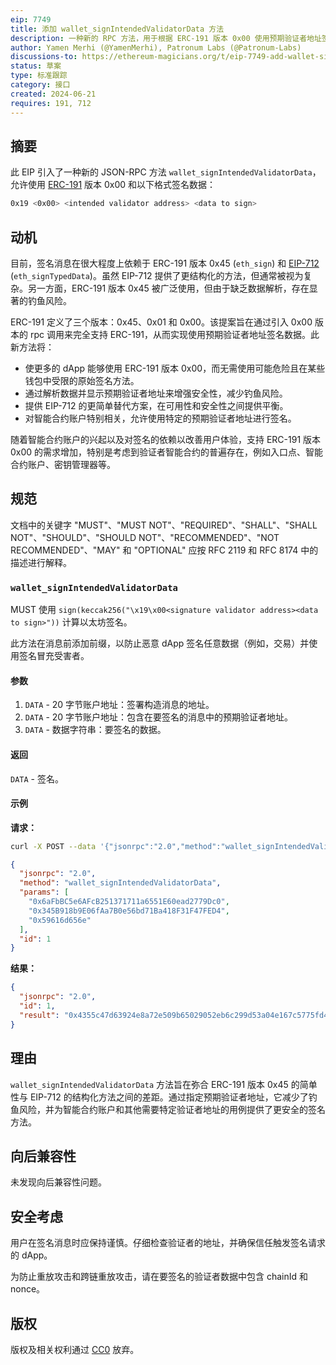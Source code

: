 ```yaml
---
eip: 7749
title: 添加 wallet_signIntendedValidatorData 方法
description: 一种新的 RPC 方法，用于根据 ERC-191 版本 0x00 使用预期验证者地址签名数据。
author: Yamen Merhi (@YamenMerhi), Patronum Labs (@Patronum-Labs)
discussions-to: https://ethereum-magicians.org/t/eip-7749-add-wallet-signintendedvalidatordata-method/20693
status: 草案
type: 标准跟踪
category: 接口
created: 2024-06-21
requires: 191, 712
---
```


## 摘要

此 EIP 引入了一种新的 JSON-RPC 方法 `wallet_signIntendedValidatorData`，允许使用 [ERC-191](./eip-191.md) 版本 0x00 和以下格式签名数据：

```bash
0x19 <0x00> <intended validator address> <data to sign>
```

## 动机

目前，签名消息在很大程度上依赖于 ERC-191 版本 0x45 (`eth_sign`) 和 [EIP-712](./eip-712.md) (`eth_signTypedData`)。虽然 EIP-712 提供了更结构化的方法，但通常被视为复杂。另一方面，ERC-191 版本 0x45 被广泛使用，但由于缺乏数据解析，存在显著的钓鱼风险。

ERC-191 定义了三个版本：0x45、0x01 和 0x00。该提案旨在通过引入 0x00 版本的 rpc 调用来完全支持 ERC-191，从而实现使用预期验证者地址签名数据。此新方法将：

- 使更多的 dApp 能够使用 ERC-191 版本 0x00，而无需使用可能危险且在某些钱包中受限的原始签名方法。
- 通过解析数据并显示预期验证者地址来增强安全性，减少钓鱼风险。
- 提供 EIP-712 的更简单替代方案，在可用性和安全性之间提供平衡。
- 对智能合约账户特别相关，允许使用特定的预期验证者地址进行签名。

随着智能合约账户的兴起以及对签名的依赖以改善用户体验，支持 ERC-191 版本 0x00 的需求增加，特别是考虑到验证者智能合约的普遍存在，例如入口点、智能合约账户、密钥管理器等。

## 规范

文档中的关键字 "MUST"、"MUST NOT"、"REQUIRED"、"SHALL"、"SHALL NOT"、"SHOULD"、"SHOULD NOT"、"RECOMMENDED"、"NOT RECOMMENDED"、"MAY" 和 "OPTIONAL" 应按 RFC 2119 和 RFC 8174 中的描述进行解释。

### `wallet_signIntendedValidatorData`

MUST 使用 `sign(keccak256("\x19\x00<signature validator address><data to sign>"))` 计算以太坊签名。

此方法在消息前添加前缀，以防止恶意 dApp 签名任意数据（例如，交易）并使用签名冒充受害者。

#### 参数

1. `DATA` - 20 字节账户地址：签署构造消息的地址。
2. `DATA` - 20 字节账户地址：包含在要签名的消息中的预期验证者地址。
3. `DATA` - 数据字符串：要签名的数据。

#### 返回

`DATA` - 签名。

#### 示例

**请求：**

```bash
curl -X POST --data '{"jsonrpc":"2.0","method":"wallet_signIntendedValidatorData","params":["0x6aFbBC5e6AFcB251371711a6551E60ead2779Dc0", "0x345B918b9E06fAa7B0e56bd71Ba418F31F47FED4", "0x59616d656e"], "id":1}'
```

```json
{
  "jsonrpc": "2.0",
  "method": "wallet_signIntendedValidatorData",
  "params": [
    "0x6aFbBC5e6AFcB251371711a6551E60ead2779Dc0",
    "0x345B918b9E06fAa7B0e56bd71Ba418F31F47FED4",
    "0x59616d656e"
  ],
  "id": 1
}
```

**结果：**

```json
{
  "jsonrpc": "2.0",
  "id": 1,
  "result": "0x4355c47d63924e8a72e509b65029052eb6c299d53a04e167c5775fd466751c9d07299936d304c153f6443dfa05f40ff007d72911b6f72307f996231605b915621c"
}
```

## 理由

`wallet_signIntendedValidatorData` 方法旨在弥合 ERC-191 版本 0x45 的简单性与 EIP-712 的结构化方法之间的差距。通过指定预期验证者地址，它减少了钓鱼风险，并为智能合约账户和其他需要特定验证者地址的用例提供了更安全的签名方法。

## 向后兼容性

未发现向后兼容性问题。

## 安全考虑

用户在签名消息时应保持谨慎。仔细检查验证者的地址，并确保信任触发签名请求的 dApp。

为防止重放攻击和跨链重放攻击，请在要签名的验证者数据中包含 chainId 和 nonce。

## 版权

版权及相关权利通过 [CC0](../LICENSE.md) 放弃。